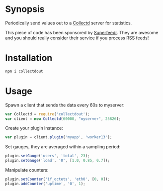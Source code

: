 # Synopsis

Periodically send values out to a [Collectd](http://collectd.org/) server for statistics.

This piece of code has been sponsored by [Superfeedr](http://superfeedr.com/). They are awesome and you should really consider their service if you process RSS feeds!

# Installation

```javascript
npm i collectdout
```

# Usage

Spawn a client that sends the data every 60s to myserver:
```javascript
var Collectd = require('collectdout');
var client = new Collectd(60000, "myserver", 25826);
```

Create your plugin instance:
```javascript
var plugin = client.plugin('myapp', 'worker13');
```

Set gauges, they are averaged within a sampling period:
```javascript
plugin.setGauge('users', 'total', 23);
plugin.setGauge('load', '0', [1.0, 0.85, 0.7]);
```

Manipulate counters:
```javascript
plugin.setCounter('if_octets', 'eth0', [0, 0]);
plugin.addCounter('uptime', '0', 1);
```
